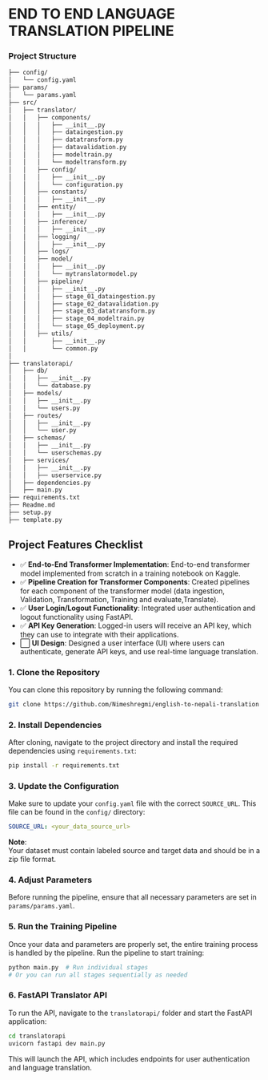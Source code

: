 
# END TO END LANGUAGE TRANSLATION PIPELINE
### **Project Structure**

```bash
├── config/
│   └── config.yaml     
├── params/
│   └── params.yaml
├── src/
│   ├── translator/
│   │   ├── components/
│   │   │   ├── __init__.py
│   │   │   ├── dataingestion.py
│   │   │   ├── datatransform.py
│   │   │   ├── datavalidation.py
│   │   │   ├── modeltrain.py
│   │   │   └── modeltransform.py
│   │   ├── config/
│   │   │   ├── __init__.py
│   │   │   └── configuration.py
│   │   ├── constants/
│   │   │   ├── __init__.py
│   │   ├── entity/
│   │   │   ├── __init__.py
│   │   ├── inference/
│   │   │   ├── __init__.py
│   │   ├── logging/
│   │   │   ├── __init__.py
│   │   ├── logs/
│   │   ├── model/
│   │   │   ├── __init__.py
│   │   │   └── mytranslatormodel.py
│   │   ├── pipeline/
│   │   │   ├── __init__.py
│   │   │   ├── stage_01_dataingestion.py
│   │   │   ├── stage_02_datavalidation.py
│   │   │   ├── stage_03_datatransform.py
│   │   │   ├── stage_04_modeltrain.py
│   │   │   └── stage_05_deployment.py
│   │   ├── utils/
│   │       ├── __init__.py
│   │       └── common.py
│
├── translatorapi/
│   ├── db/
│   │   ├── __init__.py
│   │   └── database.py
│   ├── models/
│   │   ├── __init__.py
│   │   └── users.py
│   ├── routes/
│   │   ├── __init__.py
│   │   └── user.py
│   ├── schemas/
│   │   ├── __init__.py
│   │   └── userschemas.py
│   ├── services/
│   │   ├── __init__.py
│   │   ├── userservice.py
│   ├── dependencies.py
│   ├── main.py
├── requirements.txt
├── Readme.md
├── setup.py
├── template.py
```

## Project Features Checklist

- ✅ **End-to-End Transformer Implementation**: End-to-end transformer model implemented from scratch in a training notebook on Kaggle.
- ✅ **Pipeline Creation for Transformer Components**: Created pipelines for each component of the transformer model (data ingestion, Validation, Transformation, Training and evaluate,Translate).
- ✅ **User Login/Logout Functionality**: Integrated user authentication and logout functionality using FastAPI.
- ✅ **API Key Generation**: Logged-in users will receive an API key, which they can use to integrate with their applications.
- ⬜ **UI Design**: Designed a user interface (UI) where users can authenticate, generate API keys, and use real-time language translation.





### 1. Clone the Repository

You can clone this repository by running the following command:

```bash
git clone https://github.com/Nimeshregmi/english-to-nepali-translation
```

### 2. Install Dependencies

After cloning, navigate to the project directory and install the required dependencies using `requirements.txt`:

```bash 
pip install -r requirements.txt
```

### 3. Update the Configuration

Make sure to update your `config.yaml` file with the correct `SOURCE_URL`. This file can be found in the `config/` directory:

```yaml
SOURCE_URL: <your_data_source_url> 
```

**Note**:  
Your dataset must contain labeled source and target data and should be in a zip file format.

### 4. Adjust Parameters

Before running the pipeline, ensure that all necessary parameters are set in `params/params.yaml`. 

### 5. Run the Training Pipeline

Once your data and parameters are properly set, the entire training process is handled by the pipeline. Run the pipeline to start training:

```bash
python main.py  # Run individual stages
# Or you can run all stages sequentially as needed
```

### 6. FastAPI Translator API

To run the API, navigate to the `translatorapi/` folder and start the FastAPI application:

```bash
cd translatorapi
uvicorn fastapi dev main.py
```

This will launch the API, which includes endpoints for user authentication and  language translation.

